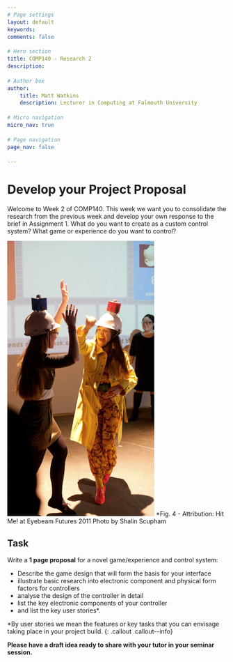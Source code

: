 ```yaml
---
# Page settings
layout: default
keywords:
comments: false

# Hero section
title: COMP140 - Research 2
description: 

# Author box
author:
    title: Matt Watkins
    description: Lecturer in Computing at Falmouth University

# Micro navigation
micro_nav: true

# Page navigation
page_nav: false
    
---
```


# Develop your Project Proposal

Welcome to Week 2 of COMP140. This week we want you to consolidate the research from the previous week and develop your own response to the brief in Assignment 1.  What do you want to create as a custom control system? What game or experience do you want to control?  

![Water Analogy](images/hitme.png)
*Fig. 4 - Attribution: Hit Me! at Eyebeam Futures 2011  Photo by Shalin Scupham

## Task

Write a **1 page proposal** for a novel game/experience and control system:  

-   Describe the game design that will form the basis for your interface
-   illustrate basic research into electronic component and physical form factors for controllers
-   analyse the design of the controller in detail
-   list the key electronic components of your controller
-   and list the key user stories*.

*By user stories we mean the features or key tasks that you can envisage taking place in your project build.
{: .callout .callout--info}

  **Please have a draft idea ready to share with your tutor in your seminar session.**
<!--stackedit_data:
eyJoaXN0b3J5IjpbNDIxNTg0NjU3XX0=
-->